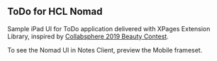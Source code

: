 ## ToDo for HCL Nomad

Sample iPad UI for ToDo application delivered with XPages Extension Library, inspired by [Collabsphere 2019 Beauty Contest](https://collabsphere.org/ug/collabsphere2019.nsf/contest.html).

To see the Nomad UI in Notes Client, preview the Mobile frameset.